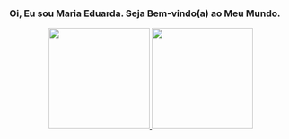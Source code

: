 ### Oi, Eu sou Maria Eduarda. Seja Bem-vindo(a) ao Meu Mundo.
<div align="center">
  <a href="https://github.com/Dark-nesss2">
    <img height="180em" src="https://github-readme-stats.vercel.app/api?username=rafaballerini&show_icons=true&theme=dark&include_all_commits=true&count_private=true"/>
  <img height="180em" src="https://github-readme-stats.vercel.app/api/top-langs/?username=rafaballerini&layout=compact&langs_count=7&theme=dark"/>
</div>
